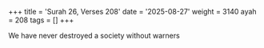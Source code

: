+++
title = 'Surah 26, Verses 208'
date = '2025-08-27'
weight = 3140
ayah = 208
tags = []
+++

We have never destroyed a society without warners